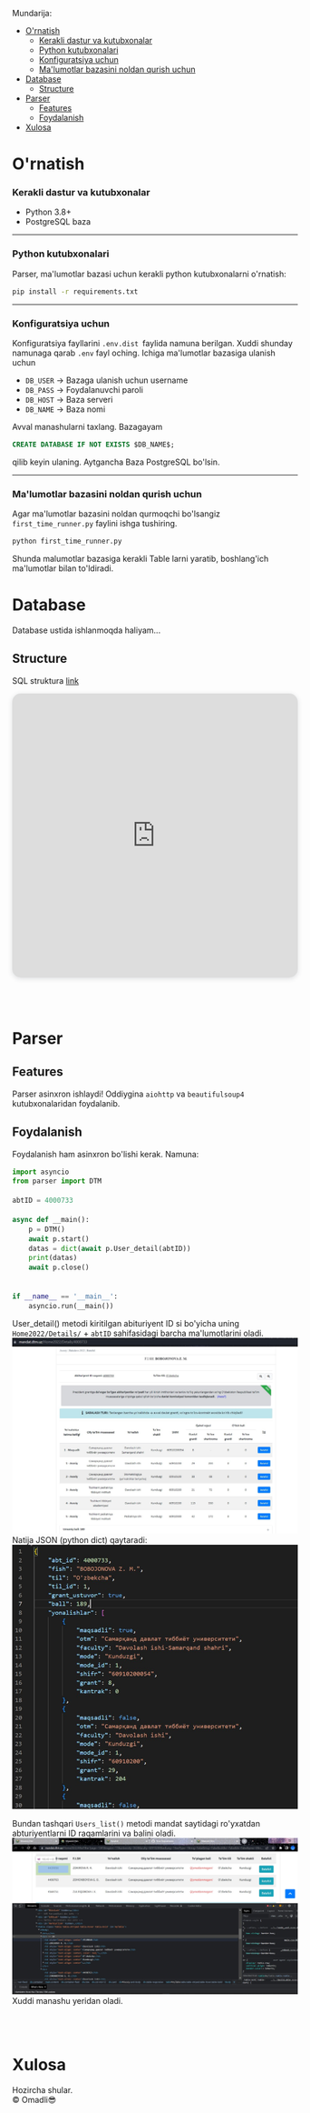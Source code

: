 Mundarija:
- [O'rnatish](#ornatish)
    - [Kerakli dastur va kutubxonalar](#kerakli-dastur-va-kutubxonalar)
    - [Python kutubxonalari](#python-kutubxonalari)
    - [Konfiguratsiya uchun](#konfiguratsiya-uchun)
    - [Ma'lumotlar bazasini noldan qurish uchun](#malumotlar-bazasini-noldan-qurish-uchun)
- [Database](#database)
  - [Structure](#structure)
- [Parser](#parser)
  - [Features](#features)
  - [Foydalanish](#foydalanish)
- [Xulosa](#xulosa)

# O'rnatish
### Kerakli dastur va kutubxonalar
* Python 3.8+
* PostgreSQL baza

<hr>

### Python kutubxonalari
 Parser, ma'lumotlar bazasi uchun kerakli python kutubxonalarni o'rnatish:
```bash
pip install -r requirements.txt
```
<hr>

### Konfiguratsiya uchun
Konfiguratsiya fayllarini `.env.dist `faylida namuna berilgan. Xuddi shunday namunaga qarab `.env` fayl oching. Ichiga ma'lumotlar bazasiga ulanish uchun 
* `DB_USER` -> Bazaga ulanish uchun username 
* `DB_PASS` -> Foydalanuvchi paroli
* `DB_HOST` -> Baza serveri
* `DB_NAME` -> Baza nomi
  
Avval manashularni taxlang. Bazagayam
 ```sql
CREATE DATABASE IF NOT EXISTS $DB_NAME$;
```
qilib keyin ulaning. Aytgancha Baza PostgreSQL bo'lsin.
<hr>

### Ma'lumotlar bazasini noldan qurish uchun
Agar ma'lumotlar bazasini noldan qurmoqchi bo'lsangiz `first_time_runner.py` faylini ishga tushiring. 
```bash
python first_time_runner.py
```
Shunda malumotlar bazasiga kerakli Table larni yaratib, boshlang'ich ma'lumotlar bilan to'ldiradi.


# Database

Database ustida ishlanmoqda haliyam...

## Structure
SQL struktura [link](https://drawsql.app/teams/omadli/diagrams/dtm)
<iframe width="100%" height="500px" style="box-shadow: 0 2px 8px 0 rgba(63,69,81,0.16); border-radius:15px;" allowtransparency="true" allowfullscreen="true" scrolling="no" title="DTM" frameborder="0" src="https://drawsql.app/teams/omadli/diagrams/dtm/embed"></iframe>


<br/><br/>

# Parser

## Features

Parser asinxron ishlaydi!
Oddiygina `aiohttp` va `beautifulsoup4` kutubxonalaridan foydalanib. 


## Foydalanish

Foydalanish ham asinxron bo'lishi kerak. Namuna:
```python
import asyncio
from parser import DTM

abtID = 4000733

async def __main():
    p = DTM()
    await p.start()
    datas = dict(await p.User_detail(abtID))
    print(datas)
    await p.close()
    

if __name__ == '__main__':
    asyncio.run(__main())
```

User_detail() metodi kiritilgan abituriyent ID si bo'yicha uning `Home2022/Details/` + `abtID` sahifasidagi barcha ma'lumotlarini oladi.
<img src="./screenshots/parser_User_detail2.jpg" alt="User detail page">
Natija JSON (python dict) qaytaradi:
<img src="./screenshots/parser_User_detail_example.jpg">


Bundan tashqari `Users_list()` metodi mandat saytidagi ro'yxatdan abturiyentlarni ID raqamlarini va balini oladi.
<img src="./screenshots/parser_Users_list.jpg" alt="Users_list"> Xuddi manashu yeridan oladi.

<br>
<br>

# Xulosa

Hozircha shular.
<br>
&copy; Omadli😎
